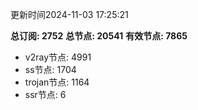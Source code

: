 更新时间2024-11-03 17:25:21

**总订阅: 2752**
**总节点: 20541**
**有效节点: 7865**
- v2ray节点: 4991
- ss节点: 1704
- trojan节点: 1164
- ssr节点: 6
